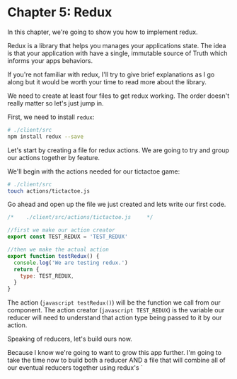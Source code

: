 # Chapter 5: Redux

In this chapter, we're going to show you how to implement redux.

Redux is a library that helps you manages your applications state. The idea is that your application with have a single, immutable source of Truth which informs your apps behaviors.

If you're not familiar with redux, I'll try to give brief explanations as I go along but it would be worth your time to read more about the library.

We need to create at least four files to get redux working. The order doesn't really matter so let's just jump in.

First, we need to install `redux`:

```bash
# ./client/src
npm install redux --save
```

Let's start by creating a file for redux actions. We are going to try and group our actions together by feature.

We'll begin with the actions needed for our tictactoe game:

```bash
# ./client/src
touch actions/tictactoe.js
```

Go ahead and open up the file we just created and lets write our first code.

```javascript
/*    ./client/src/actions/tictactoe.js     */

//first we make our action creator
export const TEST_REDUX = 'TEST_REDUX'

//then we make the actual action
export function testRedux() {
  console.log('We are testing redux.')
  return {
    type: TEST_REDUX,
  }
}
```

The action (`javascript testRedux()`) will be the function we call from our component. The action creator (`javascript TEST_REDUX`) is the variable our reducer will need to understand that action type being passed to it by our action.

Speaking of reducers, let's build ours now.

Because I know we're going to want to grow this app further. I'm going to take the time now to build both a reducer AND a file that will combine all of our eventual reducers together using redux's `
